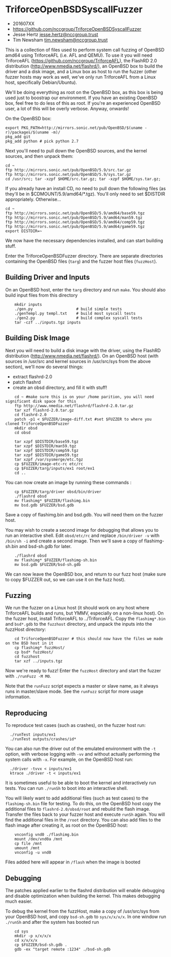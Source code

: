 # TriforceOpenBSDSyscallFuzzer
* 201607XX
* https://github.com/nccgroup/TriforceOpenBSDSyscallFuzzer
* Jesse Hertz <jesse.hertz@nccgroup.trust>
* Tim Newsham <tim.newsham@nccgroup.trust>

This is a collection of files used to perform system call
fuzzing of OpenBSD amd64 using TriforceAFL (i.e. AFL and QEMU).  To use
it you will need TriforceAFL (https://github.com/nccgroup/TriforceAFL),
the FlashRD 2.0 distribution (http://www.nmedia.net/flashrd/),
an OpenBSD box to build the driver and a disk image, and a Linux
box as host to run the fuzzer (other fuzzer hosts may work as well,
we've only run TriforceAFL from a Linux host, specifically Debian/Ubuntu).

We'll be doing everything as root on the OpenBSD box, as this box is being used just to boostrap our environment. 
If you have an existing OpenBSD box, feel free to do less of this as root. If you're an experienced OpenBSD user,
a lot of this will be overly verbose. Anyway, onwards!

On the OpenBSD box:

```
export PKG_PATH=http://mirrors.sonic.net/pub/OpenBSD/$(uname -r)/packages/$(uname -m)/
pkg_add git
pkg_add python # pick python 2.7
```


Next you'll need to pull down the OpenBSD sources, and the kernel
sources, and then unpack them:

```
cd ~
ftp http://mirrors.sonic.net/pub/OpenBSD/5.9/src.tar.gz 
ftp http://mirrors.sonic.net/pub/OpenBSD/5.9/sys.tar.gz
cd /usr/src; tar -xzpf $HOME/src.tar.gz; tar -xzpf $HOME/sys.tar.gz;
```

If you already have an install CD, no need to pull down the following files (as they'll be in $CDMOUNT/5.9/amd64/*.tgz). You'll only need to set $DISTDIR appropriately. Otherwise...

```
cd ~
ftp http://mirrors.sonic.net/pub/OpenBSD/5.9/amd64/base59.tgz
ftp http://mirrors.sonic.net/pub/OpenBSD/5.9/amd64/man59.tgz
ftp http://mirrors.sonic.net/pub/OpenBSD/5.9/amd64/comp59.tgz
ftp http://mirrors.sonic.net/pub/OpenBSD/5.9/amd64/game59.tgz
export DISTDIR=~
```

We now have the necessary dependencies installed, and can start building stuff.

Enter the TriforceOpenBSDFuzzer directory. There are separate directories containing the OpenBSD files (`targ`) and 
the fuzzer host files (`fuzzHost`).

## Building Driver and Inputs
On an OpenBSD host, enter the `targ` directory and run `make`.
You should also build input files from this directory
```
    mkdir inputs
    ./gen.py                   # build simple tests
    ./genTempl.py templ.txt    # build most syscall tests
    ./gen2.py                  # build complex syscall tests
    tar -czf ../inputs.tgz inputs
```

## Building Disk Image
Next you will need to build a disk image with the driver, using
the FlashRD distribution (http://www.nmedia.net/flashrd/).
On an OpenBSD host (with sources in /usr/src and kernel sources in 
/usr/src/sys from the above section), we'll now do several things:

- extract flashrd-2.0
- patch flashrd 
- create an obsd directory, and fill it with stuff!


```
    cd ~ #make sure this is on your /home parition, you will need significant disk space for this
    ftp http://www.nmedia.net/flashrd/flashrd-2.0.tar.gz
    tar xzf flashrd-2.0.tar.gz
    cd flashrd-2.0
    patch -p1 < $FUZZER/image-diff.txt #set $FUZZER to where you cloned TriforceOpenBSDFuzzer
    mkdir obsd
    cd obsd

    tar xzpf $DISTDIR/base59.tgz
    tar xzpf $DISTDIR/man59.tgz
    tar xzpf $DISTDIR/comp59.tgz
    tar xzpf $DISTDIR/game59.tgz
    tar xzpf /var/sysmerge/etc.tgz
    cp $FUZZER/image-etc-rc etc/rc
    cp $FUZZER/targ/inputs/ex1 root/ex1
    cd ..
```

You can now create an image by running these commands :
```
    cp $FUZZER/targ/driver obsd/bin/driver
    ./flashrd obsd
    mv flashimg* $FUZZER/flashimg.bin
    mv bsd.gdb $FUZZER/bsd.gdb
```
Save a copy of flashimg.bin and bsd.gdb.  You will need them
on the fuzzer host.

You may wish to create a second image for debugging that allows
you to run an interactive shell.  Edit `obsd/etc/rc` and
replace `/bin/driver -v` with `/bin/sh -i` and create a second image.
Then we'll save a copy of flashimg-sh.bin and bsd-sh.gdb for later.

```
    ./flashrd obsd
    mv flashimg* $FUZZER/flashimg-sh.bin
    mv bsd.gdb $FUZZER/bsd-sh.gdb
```

We can now leave the OpenBSD box, and return to our fuzz host (make sure to copy
$FUZZER out, so we can use it on the fuzz host). 

## Fuzzing
We run the fuzzer on a Linux host (it should work on any host
where TriforceAFL builds and runs, but YMMV, especially on a non-linux host).
On the fuzzer host, install TriforceAFL to ../TriforceAFL.
Copy the `flashimg*.bin` and `bsd*.gdb` to the `fuzzhost` directory, 
and unpack the inputs into the fuzzHost directory:

```
    cd TriforceOpenBSDFuzzer # this should now have the files we made on the BSD host in it
    cp flashimg* fuzzHost/
    cp bsd* fuzzHost/
    cd fuzzhost
    tar xzf ../inputs.tgz
```

Now we're ready to fuzz! Enter the `fuzzHost` directory 
and start the fuzzer with `./runFuzz -M M0`.

Note that the `runFuzz` script expects a master or slave name, as
it always runs in master/slave mode.  See the `runFuzz` script for
more usage information.

## Reproducing
To reproduce test cases (such as crashes), on the fuzzer host run:
```
  ./runTest inputs/ex1
  ./runTest outputs/crashes/id*
```

You can also run the driver out of the emulated environment
with the `-t` option, with verbose logging with `-vv`
and without actually performing the system calls with `-x`.
For example, on the OpenBSD host run:
```
  ./driver -tvvx < inputs/ex1
  ktrace ./driver -t < inputs/ex1
```

It is sometimes useful to be able to boot the kernel and interactively
run tests. You can run `./runSh` to boot
into an interactive shell.

You will likely want to add additional files (such as test cases)
to the `flashimg-sh.bin` file for testing.  To do this, on the
OpenBSD host copy the additional files to `flashrd-2.0/obsd/root`
and rebuild the flash image.  Transfer the files back to your
fuzzer host and execute `runSh` again.  You will find the additional
files in the `/root` directory.  You can also add files to the flash
image after creating it, as root on the OpenBSD host:
```
    vnconfig vnd0 ./flashimg.bin
    mount /dev/vnd0a /mnt
    cp file /mnt
    umount /mnt
    vnconfig -u vnd0
```
Files added here will appear in `/flash` when the image is booted

## Debugging
The patches applied earlier to the flashrd distribution will
enable debugging and disable optimization when building the kernel.
This makes debugging much easier. 

To debug the kernel from the fuzzHost, make a copy of /usr/src/sys
from your OpenBSD host, and copy `bsd-sh.gdb` to `sys/x/x/x/x`.
In one window run `./runSh` and after the system has booted run
```
    cd sys
    mkdir -p x/x/x/x
    cd x/x/x/x
    cp $FUZZER/bsd-sh.gdb .
    gdb -ex "target remote :1234" ./bsd-sh.gdb
```

